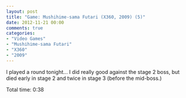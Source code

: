 ```yaml
---
layout: post
title: "Game: Mushihime-sama Futari (X360, 2009) (5)"
date: 2012-11-21 00:00
comments: true
categories:
- "Video Games"
- "Mushihime-sama Futari"
- "X360"
- "2009"
---
```


I played a round tonight... I did really good against the stage 2
boss, but died early in stage 2 and twice in stage 3 (before the
mid-boss.)

Total time: 0:38
